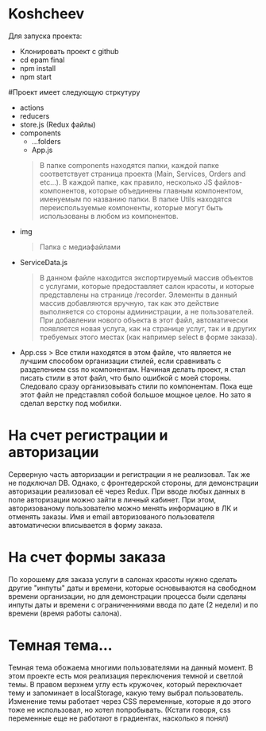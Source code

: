 # Koshcheev

Для запуска проекта:
- Клонировать проект с github
- cd epam final
- npm install
- npm start


#Проект имеет следующую стркутуру

  - actions 
  - reducers
  - store.js
  (Redux файлы)
  - сomponents
    - ...folders
    - App.js
    > В папке components находятся папки, каждой папке соответствует страница проекта (Main, Services, Orders and etc...). В каждой папке, как правило, несколько JS файлов-компонентов, которые объединены главным компонентом, именуемым по названию папки. В папке Utils находятся переиспользуемые компоненты, которые могут быть использованы в любом из компонентов.
  - img 
    > Папка с медиафайлами
  - ServiceData.js
    > В данном файле находится экспортируемый массив объектов с услугами, которые предоставляет салон красоты, и которые представлены на странице /recorder. Элементы в данный массив добавляются вручную, так как это действие выполняется со стороны администрации, а не пользователей. При добавлении нового объекта в этот файл, автоматически появляется новая услуга, как на странице услуг, так и в других требуемых этого местах (как например select в форме заказа).
   - App.css
    > Все стили находятся в этом файле, что является не лучшим способом организации стилей, если сравнивать с разделением css по компонентам.
    Начиная делать проект, я стал писать стили в этот файл, что было ошибкой с моей стороны. Следовало сразу организовывать стили по компонентам. Пока еще этот файл не представлял собой большое мощное целое. Но зато я сделал верстку под мобилки.
  
# На счет регистрации и авторизации

Серверную часть авторизации и регистрации я не реализовал. Так же не подключал DB. Однако, с фронтедерской стороны, для демонстрации авторизации реализовал её через Redux. При вводе любых данных в поле авторизации можно зайти в личный кабинет. При этом, авторизованому пользователю можно менять информацию в ЛК и отменять заказы. Имя и email авторизованого пользователя автоматически вписывается в форму заказа.

# На счет формы заказа

По хорошему для заказа услуги в салонах красоты нужно сделать другие "инпуты" даты и времени, которые основываются на свободном времени организации, но для демонстрации процесса были сделаны инпуты даты и времени с ограниченниями ввода по дате (2 недели) и по времени (время работы салона).

# Темная тема...

Темная тема обожаема многими пользователями на данный момент. В этом проекте есть моя реализация переключения темной и светлой темы.
В правом верхнем углу есть кружочек, который переключает тему и запоминает в localStorage, какую тему выбрал пользователь. Изменение темы работает через CSS переменные, которые я до этого тоже не использовал, но хотел попробывать.
(Кстати говоря, css переменные еще не работают в градиентах, насколько я понял)

